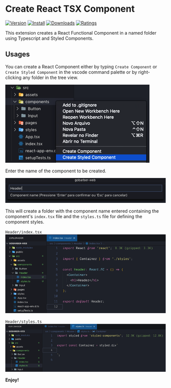 # Create React TSX Component

[![Version](https://vsmarketplacebadge.apphb.com/version/ricardo-emerson.create-react-tsx-component.svg)](https://marketplace.visualstudio.com/items?itemName=ricardo-emerson.create-react-tsx-component)
[![Install](https://vsmarketplacebadge.apphb.com/installs/ricardo-emerson.create-react-tsx-component.svg)](https://marketplace.visualstudio.com/items?itemName=ricardo-emerson.create-react-tsx-component)
[![Downloads](https://vsmarketplacebadge.apphb.com/downloads/ricardo-emerson.create-react-tsx-component.svg)](https://marketplace.visualstudio.com/items?itemName=ricardo-emerson.create-react-tsx-component)
[![Ratings](https://vsmarketplacebadge.apphb.com/rating-short/ricardo-emerson.create-react-tsx-component.svg)](https://marketplace.visualstudio.com/items?itemName=ricardo-emerson.create-react-tsx-component&ssr=false#review-details)

This extension creates a React Functional Component in a named folder using Typescript and Styled Components.

## Usages

You can create a React Component either by typing `Create Component` or `Create Styled Component` in the vscode command palette or by right-clicking any folder in the tree view.

<img alt="Mouse Right Click Command" title="Mouse Right Click Command" src="images/usage-right-mouse-click.png" />

Enter the name of the component to be created.

<img alt="Component Name Dialog" title="Component Name Dialog" src="images/name-of-component.png" />

This will create a folder with the component name entered containing the component's `index.tsx` file and the `styles.ts` file for defining the component styles.

`Header/index.tsx`
<img alt="Sample of React Component Created" title="Sample of React Component Created" src="images/component-created.png" />

`Header/styles.ts`
<img alt="Sampla of Styled Component Created" title="Sampla of Styled Component Created" src="images/styled-created.png" />

**Enjoy!**
